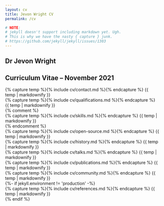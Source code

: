 ```yaml
---
layout: cv
title: Jevon Wright CV
permalink: /cv

# NOTE:
# jekyll doesn't support including markdown yet. Ugh.
# This is why we have the nasty { capture } junk.
# https://github.com/jekyll/jekyll/issues/1303
---
```


<section class="title">
  <h1>Dr Jevon Wright</h1>
  <h2>Curriculum Vitae &ndash; November 2021</h2>
</section>

<section>
  {% capture temp %}{% include cv/contact.md %}{% endcapture %}
  {{ temp | markdownify }}
</section>
<section>
  {% capture temp %}{% include cv/qualifications.md %}{% endcapture %}
  {{ temp | markdownify }}
</section>
{% comment %}
<section class="skills">
  {% capture temp %}{% include cv/skills.md %}{% endcapture %}
  {{ temp | markdownify }}
</section>
{% endcomment %}
<section class="open-source page-break-after">
  {% capture temp %}{% include cv/open-source.md %}{% endcapture %}
  {{ temp | markdownify }}
</section>
<section class="history page-break-after">
  {% capture temp %}{% include cv/history.md %}{% endcapture %}
  {{ temp | markdownify }}
</section>
<section>
  {% capture temp %}{% include cv/talks.md %}{% endcapture %}
  {{ temp | markdownify }}
</section>
<section>
  {% capture temp %}{% include cv/publications.md %}{% endcapture %}
  {{ temp | markdownify }}
</section>
<section>
  {% capture temp %}{% include cv/community.md %}{% endcapture %}
  {{ temp | markdownify }}
</section>
{%- if jekyll.environment != 'production' -%}
  <section class="references">
    {% capture temp %}{% include cv/references.md %}{% endcapture %}
    {{ temp | markdownify }}
  </section>
{% endif %}
